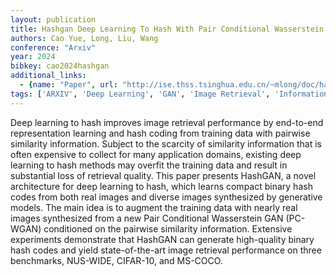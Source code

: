 ```yaml
---
layout: publication
title: Hashgan Deep Learning To Hash With Pair Conditional Wasserstein GAN
authors: Cao Yue, Long, Liu, Wang
conference: "Arxiv"
year: 2024
bibkey: cao2024hashgan
additional_links:
  - {name: "Paper", url: "http://ise.thss.tsinghua.edu.cn/~mlong/doc/hashgan-cvpr18.pdf"}
tags: ['ARXIV', 'Deep Learning', 'GAN', 'Image Retrieval', 'Information', 'Supervised']
---
```

Deep learning to hash improves image retrieval performance by end-to-end representation learning and hash coding from training data with pairwise similarity information. Subject to the scarcity of similarity information that is often expensive to collect for many application domains, existing deep learning to hash methods may overfit the training data and result in substantial loss of retrieval quality. This paper presents HashGAN, a novel architecture for deep learning to hash, which learns compact binary hash codes from both real images and diverse images synthesized by generative models. The main idea is to augment the training data with nearly real images synthesized from a new Pair Conditional Wasserstein GAN (PC-WGAN) conditioned on the pairwise similarity information. Extensive experiments demonstrate that HashGAN can generate high-quality binary hash codes and yield state-of-the-art image retrieval performance on three benchmarks, NUS-WIDE, CIFAR-10, and MS-COCO.
